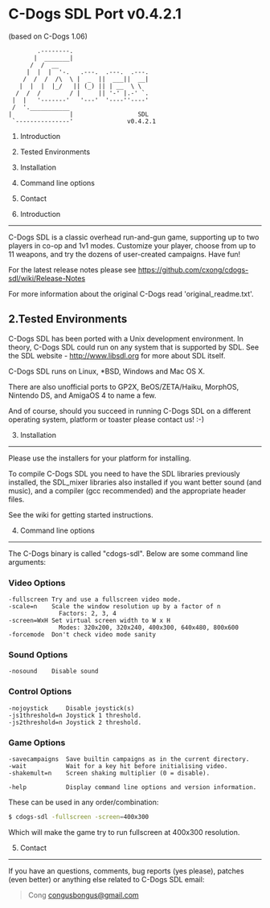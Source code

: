 
C-Dogs SDL Port v0.4.2.1
========================

(based on C-Dogs 1.06)

            .--------.
           |  _______|
          /  /  __
         |  |  |  '-.   .---.  .---.  .---.
        /  /  /  /\  \ |  _  ||  ___||  __|
       |  |  |  |_/   || (_) || | __  \ \
      /  /  /        / |     || '-' |.-' `.
     |  |   '-------'   '---'  '----''----'
     /  '.___________
    |                |                  SDL
     `---------------'               v0.4.2.1

1. Introduction
2. Tested Environments
3. Installation
4. Command line options
5. Contact


1. Introduction
---------------

C-Dogs SDL is a classic overhead run-and-gun game, supporting up to two players
in co-op and 1v1 modes. Customize your player, choose from up to 11 weapons,
and try the dozens of user-created campaigns. Have fun!

For the latest release notes please see https://github.com/cxong/cdogs-sdl/wiki/Release-Notes

For more information about the original C-Dogs read 'original\_readme.txt'.


2.Tested Environments
---------------------

C-Dogs SDL has been ported with a Unix development environment.
In theory, C-Dogs SDL could run on any system that is supported by SDL.
See the SDL website - <http://www.libsdl.org> for more about SDL itself.

C-Dogs SDL runs on Linux, \*BSD, Windows and Mac OS X.

There are also unofficial ports to GP2X, BeOS/ZETA/Haiku, MorphOS,
Nintendo DS, and AmigaOS 4 to name a few.

And of course, should you succeed in running C-Dogs SDL on a different
operating system, platform or toaster please contact us! :-)


3. Installation
---------------

Please use the installers for your platform for installing.

To compile C-Dogs SDL you need to have the SDL libraries previously installed,
the SDL\_mixer libraries also installed if you want better sound (and music),
and a compiler (gcc recommended) and the appropriate header files.

See the wiki for getting started instructions.

4. Command line options
-----------------------

The C-Dogs binary is called "cdogs-sdl". Below are some command line arguments:

### Video Options

    -fullscreen Try and use a fullscreen video mode.
    -scale=n    Scale the window resolution up by a factor of n
                  Factors: 2, 3, 4
    -screen=WxH Set virtual screen width to W x H
                  Modes: 320x200, 320x240, 400x300, 640x480, 800x600
    -forcemode  Don't check video mode sanity

### Sound Options

    -nosound    Disable sound

### Control Options

    -nojoystick     Disable joystick(s)
    -js1threshold=n Joystick 1 threshold.
    -js2threshold=n Joystick 2 threshold.

### Game Options

    -savecampaigns  Save builtin campaigns as in the current directory.
    -wait           Wait for a key hit before initialising video.
    -shakemult=n    Screen shaking multiplier (0 = disable).

    -help           Display command line options and version information.

These can be used in any order/combination:

```bash
$ cdogs-sdl -fullscreen -screen=400x300
```

Which will make the game try to run fullscreen at 400x300 resolution.

5. Contact
----------

If you have an questions, comments, bug reports (yes please), patches (even
better) or anything else related to C-Dogs SDL email:

> Cong <congusbongus@gmail.com>

